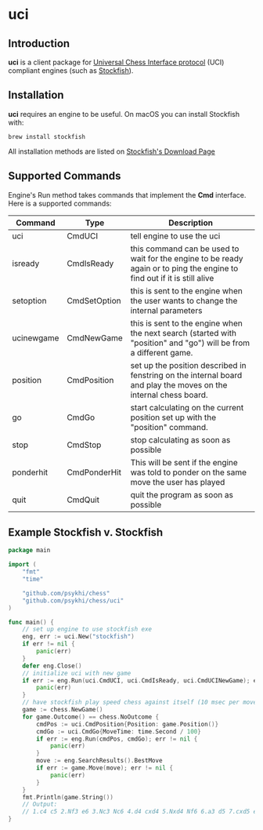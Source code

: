 # uci

## Introduction

**uci** is a client package for [Universal Chess Interface protocol](http://wbec-ridderkerk.nl/html/UCIProtocol.html) (UCI) compliant engines (such as [Stockfish](https://stockfishchess.org/)).

## Installation

**uci** requires an engine to be useful. On macOS you can install Stockfish with:

```
brew install stockfish
```

All installation methods are listed on [Stockfish's Download Page](https://stockfishchess.org/download/)

## Supported Commands

Engine's Run method takes commands that implement the **Cmd** interface. Here is a supported commands:

| Command    | Type         | Description                                                                                                              |
| ---------- | ------------ | ------------------------------------------------------------------------------------------------------------------------ |
| uci        | CmdUCI       | tell engine to use the uci                                                                                               |
| isready    | CmdIsReady   | this command can be used to wait for the engine to be ready again or to ping the engine to find out if it is still alive |
| setoption  | CmdSetOption | this is sent to the engine when the user wants to change the internal parameters                                         |
| ucinewgame | CmdNewGame   | this is sent to the engine when the next search (started with "position" and "go") will be from a different game.        |
| position   | CmdPosition  | set up the position described in fenstring on the internal board and play the moves on the internal chess board.         |
| go         | CmdGo        | start calculating on the current position set up with the "position" command.                                            |
| stop       | CmdStop      | stop calculating as soon as possible                                                                                     |
| ponderhit  | CmdPonderHit | This will be sent if the engine was told to ponder on the same move the user has played                                  |
| quit       | CmdQuit      | quit the program as soon as possible                                                                                     |

## Example Stockfish v. Stockfish

```go
package main

import (
	"fmt"
	"time"

	"github.com/psykhi/chess"
	"github.com/psykhi/chess/uci"
)

func main() {
	// set up engine to use stockfish exe
	eng, err := uci.New("stockfish")
	if err != nil {
		panic(err)
	}
	defer eng.Close()
	// initialize uci with new game
	if err := eng.Run(uci.CmdUCI, uci.CmdIsReady, uci.CmdUCINewGame); err != nil {
		panic(err)
	}
	// have stockfish play speed chess against itself (10 msec per move)
	game := chess.NewGame()
	for game.Outcome() == chess.NoOutcome {
		cmdPos := uci.CmdPosition{Position: game.Position()}
		cmdGo := uci.CmdGo{MoveTime: time.Second / 100}
		if err := eng.Run(cmdPos, cmdGo); err != nil {
			panic(err)
		}
		move := eng.SearchResults().BestMove
		if err := game.Move(move); err != nil {
			panic(err)
		}
	}
	fmt.Println(game.String())
	// Output:
	// 1.c4 c5 2.Nf3 e6 3.Nc3 Nc6 4.d4 cxd4 5.Nxd4 Nf6 6.a3 d5 7.cxd5 exd5 8.Bf4 Bc5 9.Ndb5 O-O 10.Nc7 d4 11.Na4 Be7 12.Nxa8 Bf5 13.g3 Qd5 14.f3 Rxa8 15.Bg2 Rd8 16.b4 Qe6 17.Nc5 Bxc5 18.bxc5 Nd5 19.O-O Nc3 20.Qd2 Nxe2+ 21.Kh1 d3 22.Bd6 Qd7 23.Rab1 h6 24.a4 Re8 25.g4 Bg6 26.a5 Ncd4 27.Qb4 Qe6 28.Qxb7 Nc2 29.Qxa7 Ne3 30.Rb8 Nxf1 31.Qb6 d2 32.Rxe8+ Qxe8 33.Qb3 Ne3 34.h3 Bc2 35.Qxc2 Nxc2 36.Kh2 d1=Q 37.h4 Qg1+ 38.Kh3 Ne1 39.h5 Qxg2+ 40.Kh4 Nxf3#  0-1
}
```
